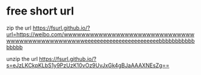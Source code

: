 # free short url
zip the url
https://fsurl.github.io/?url=https://weibo.com/wwwwwwwwwwwwwwwwwwwwwwwwwwwwwwwwwwwwwwwwwwwwwwwweeeeeeeeeeeeeeeeeeeeeeeebbbbbbbbbbbbbbbb

unzip the url
https://fsurl.github.io/?s=eJzLKCkpKLbS1y9PzUzK10vOz9UvJxGk4gBJaAAAXNEsZg==
